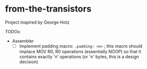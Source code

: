 # from-the-transistors
Project inspired by George Hotz

TODOs:
- Assembler
  - [ ] Implement padding macro: `.padding: <n>` ; this macro should implace MOV R0, R0 operations (essentially NOOP) so that it contains exactly 'n' operations (or 'n' bytes, this is a design decision)
